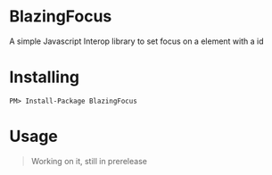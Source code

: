 # BlazingFocus
A simple Javascript Interop library to set focus on a element with a id

# Installing
`PM> Install-Package BlazingFocus`

# Usage
> Working on it, still in prerelease
